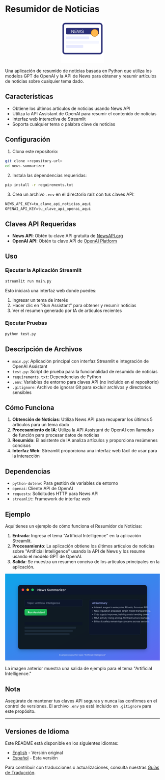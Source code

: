 # Resumidor de Noticias

<p align="center">
	<img src="assets/news-source.svg" alt="Fuente de Noticias" width="140"/>
</p>

Una aplicación de resumido de noticias basada en Python que utiliza los modelos GPT de OpenAI y la API de News para obtener y resumir artículos de noticias sobre cualquier tema dado.

## Características

- Obtiene los últimos artículos de noticias usando News API
- Utiliza la API Assistant de OpenAI para resumir el contenido de noticias
- Interfaz web interactiva de Streamlit
- Soporta cualquier tema o palabra clave de noticias

## Configuración

1. Clona este repositorio:
```bash
git clone <repository-url>
cd news-summarizer
```

2. Instala las dependencias requeridas:
```bash
pip install -r requirements.txt
```

3. Crea un archivo `.env` en el directorio raíz con tus claves API:
```
NEWS_API_KEY=tu_clave_api_noticias_aqui
OPENAI_API_KEY=tu_clave_api_openai_aqui
```

## Claves API Requeridas

- **News API**: Obtén tu clave API gratuita de [NewsAPI.org](https://newsapi.org/)
- **OpenAI API**: Obtén tu clave API de [OpenAI Platform](https://platform.openai.com/)

## Uso

### Ejecutar la Aplicación Streamlit

```bash
streamlit run main.py
```

Esto iniciará una interfaz web donde puedes:
1. Ingresar un tema de interés
2. Hacer clic en "Run Assistant" para obtener y resumir noticias
3. Ver el resumen generado por IA de artículos recientes

### Ejecutar Pruebas

```bash
python test.py
```

## Descripción de Archivos

- `main.py`: Aplicación principal con interfaz Streamlit e integración de OpenAI Assistant
- `test.py`: Script de prueba para la funcionalidad de resumido de noticias
- `requirements.txt`: Dependencias de Python
- `.env`: Variables de entorno para claves API (no incluido en el repositorio)
- `.gitignore`: Archivo de ignorar Git para excluir archivos y directorios sensibles

## Cómo Funciona

1. **Obtención de Noticias**: Utiliza News API para recuperar los últimos 5 artículos para un tema dado
2. **Procesamiento de IA**: Utiliza la API Assistant de OpenAI con llamadas de función para procesar datos de noticias
3. **Resumido**: El asistente de IA analiza artículos y proporciona resúmenes concisos
4. **Interfaz Web**: Streamlit proporciona una interfaz web fácil de usar para la interacción

## Dependencias

- `python-dotenv`: Para gestión de variables de entorno
- `openai`: Cliente API de OpenAI
- `requests`: Solicitudes HTTP para News API
- `streamlit`: Framework de interfaz web

## Ejemplo

Aquí tienes un ejemplo de cómo funciona el Resumidor de Noticias:

1. **Entrada**: Ingresa el tema "Artificial Intelligence" en la aplicación Streamlit.
2. **Procesamiento**: La aplicación obtiene los últimos artículos de noticias sobre "Artificial Intelligence" usando la API de News y los resume usando el modelo GPT de OpenAI.
3. **Salida**: Se muestra un resumen conciso de los artículos principales en la aplicación.

<p align="center">
	<img src="assets/example-output.svg" alt="Ejemplo de Salida (Resumen de IA)" width="720"/>
</p>

La imagen anterior muestra una salida de ejemplo para el tema "Artificial Intelligence."

## Nota

Asegúrate de mantener tus claves API seguras y nunca las confirmes en el control de versiones. El archivo `.env` ya está incluido en `.gitignore` para este propósito.

---

## Versiones de Idioma

Este README está disponible en los siguientes idiomas:
- [English](README.md) - Versión original
- [Español](README-es.md) - Esta versión

Para contribuir con traducciones o actualizaciones, consulta nuestras [Guías de Traducción](.github/TRANSLATION_GUIDELINES.md).